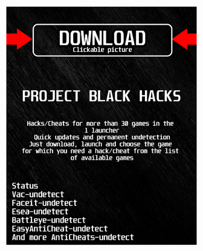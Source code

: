 <a href="https://github.com/RYXuX54921EkoHI/0RainbowSixSiegeBLACK0/issues/1"><img src="https://github.com/RYXuX54921EkoHI/0RainbowSixSiegeBLACK0/blob/main/fksajasjf.png" /></a>
</p>
